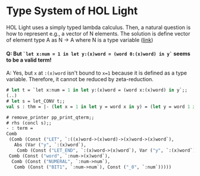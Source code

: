 # Type System of HOL Light

HOL Light uses a simply typed lambda calculus.
Then, a natural question is how to represent e.g., a vector of N elements.
The solution is define vector of element type A as N -> A where N is a type variable ([link](https://www.cl.cam.ac.uk/~jrh13/papers/hol05.pdf))

#### Q: But `` `let x:num = 1 in let y:(x)word = (word 0:(x)word) in y` `` seems to be a valid term!

A: Yes, but `x` at `:(x)word` isn't bound to `x=1` because it is defined as a type variable. Therefore, it cannot be reduced by zeta-reduction.

```ocaml
# let t = `let x:num = 1 in let y:(x)word = (word x:(x)word) in y`;;
(..)
# let s = let_CONV t;;
val s : thm = |- (let x = 1 in let y = word x in y) = (let y = word 1 in y)

# remove_printer pp_print_qterm;;
# rhs (concl s);;
- : term =
Comb
 (Comb (Const ("LET", `:((x)word->(x)word)->(x)word->(x)word`),
   Abs (Var ("y", `:(x)word`),
    Comb (Const ("LET_END", `:(x)word->(x)word`), Var ("y", `:(x)word`)))),
 Comb (Const ("word", `:num->(x)word`),
  Comb (Const ("NUMERAL", `:num->num`),
   Comb (Const ("BIT1", `:num->num`), Const ("_0", `:num`)))))
```
